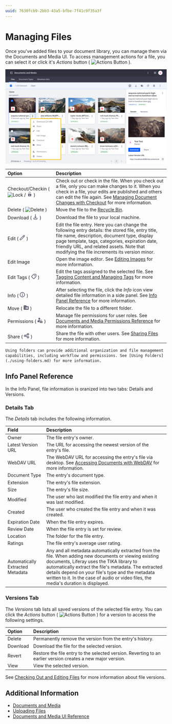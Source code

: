 ```yaml
---
uuid: 7630fcb9-2bb3-43a5-bfbe-7f41c9f35a3f
---
```

# Managing Files

Once you've added files to your document library, you can manage them via the Documents and Media UI. To access management actions for a file, you can select it or click it's *Actions* button ( ![Actions Button](../../../images/icon-actions.png) ).

![Select the file or click it's actions button to access configuration options.](./managing-files/images/01.png)

| Option | Description |
| :--- | :--- |
| Checkout/Checkin ( ![Lock](../../../images/icon-lock.png) / ![Unlock](../../../images/icon-unlock.png) ) | Check out or check in the file. When you check out a file, only you can make changes to it. When you check in a file, your edits are published and others can edit the file again. See [Managing Document Changes with Checkout](../publishing-and-sharing/managing-document-access/managing-document-changes-with-checkout.md) for more information. |
| Delete ( ![Delete](../../../images/icon-app-trash.png) ) | Move the file to the [Recycle Bin](../../recycle-bin/recycle-bin-overview.md). |
| Download ( ![Download](../../../images/icon-download.png) ) | Download the file to your local machine. |
| Edit ( ![Edit](../../../images/icon-edit.png) ) | Edit the file entry. Here you can change the following entry details: the stored file, entry title, file name, description, document type, display page template, tags, categories, expiration date, friendly URL, and related assets. Note that modifying the file increments its version minor. |
| Edit Image | Open the image editor. See [Editing Images](./editing-images.md) for more information. |
| Edit Tags ( ![Tags](../../../images/icon-tag.png) ) | Edit the tags assigned to the selected file. See [Tagging Content and Managing Tags](../../tags-and-categories/tagging-content-and-managing-tags.md) for more information. |
| Info ( ![Info](../../../images/icon-information.png) ) | After selecting the file, click the *Info* icon view detailed file information in a side panel. See [Info Panel Reference](#info-panel-reference) for more information. |
| Move ( ![Move](../../../images/icon-move-folder.png) ) | Relocate the file to a different folder. |
| Permissions ( ![Permissions](../../../images/icon-permissions.png) ) | Manage file permissions for user roles. See [Documents and Media Permissions Reference](../publishing-and-sharing/managing-document-access/documents-and-media-permissions-reference.md) for more information. |
| Share ( ![Share](../../../images/icon-share.png) ) | Share the file with other users. See [Sharing Files](../publishing-and-sharing/managing-document-access/sharing-documents-with-other-users.md) for more information. |

```{tip}
Using folders can provide additional organization and file management capabilities, including workflow and permissions. See [Using Folders](./using-folders.md) for more information.
```

## Info Panel Reference

In the Info Panel, file information is oranized into two tabs: Details and Versions.

### Details Tab

The *Details* tab includes the following information.

| Field | Description |
| :--- | :--- |
| Owner | The file entry's owner. |
| Latest Version URL | The URL for accessing the newest version of the entry's file. |
| WebDAV URL | The WebDAV URL for accessing the entry's file via desktop. See [Accessing Documents with WebDAV](../publishing-and-sharing/accessing-documents-with-webdav.md) for more information. |
| Document Type | The entry's document type. |
| Extension | The entry's file extension. |
| Size | The entry's file size. |
| Modified | The user who last modified the file entry and when it was last modified. |
| Created | The user who created the file entry and when it was created. |
| Expiration Date | When the file entry expires.  |
| Review Date | When the file entry is set for review. |
| Location | The folder for the file entry. |
| Ratings | The file entry's average user rating. |
| Automatically Extracted Metadata | Any and all metadata automatically extracted from the file. When adding new documents or viewing existing documents, Liferay uses the TIKA library to automatically extract the file's metadata. The extracted details depend on your file's type and the metadata written to it. In the case of audio or video files, the media's duration is displayed. |

### Versions Tab

The *Versions* tab lists all saved versions of the selected file entry. You can click the *Actions* button ( ![Actions Button](../../../images/icon-actions.png) ) for a version to access the following settings.

| Option | Description |
| :--- | :--- |
| Delete | Permanently remove the version from the entry's history. |
| Download | Download the file for the selected version. |
| Revert | Restore the file entry to the selected version. Reverting to an earlier version creates a new major version. |
| View | View the selected version. |

See [Checking Out and Editing Files](../publishing-and-sharing/managing-document-access/managing-document-changes-with-checkout.md) for more information about file versions.

## Additional Information

* [Documents and Media](../../documents-and-media.md)
* [Uploading Files](./uploading-files.md)
* [Documents and Media UI Reference](../documents-and-media-ui-reference.md)

